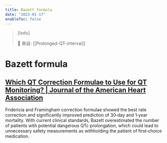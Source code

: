 ```yaml
---
title: Bazett formula
date: "2023-01-17"
enableToc: false
---
```


> [!info]
>
> 🌱 來自: [[Prolonged-QT-interval]]

# Bazett formula

## [Which QT Correction Formulae to Use for QT Monitoring? | Journal of the American Heart Association][1]

Fridericia and Framingham correction formulae showed the best rate correction and significantly improved prediction of 30‐day and 1‐year mortality. With current clinical standards, Bazett overestimated the number of patients with potential dangerous QTc prolongation, which could lead to unnecessary safety measurements as withholding the patient of first‐choice medication.


[1]: https://www.ahajournals.org/doi/full/10.1161/JAHA.116.003264
